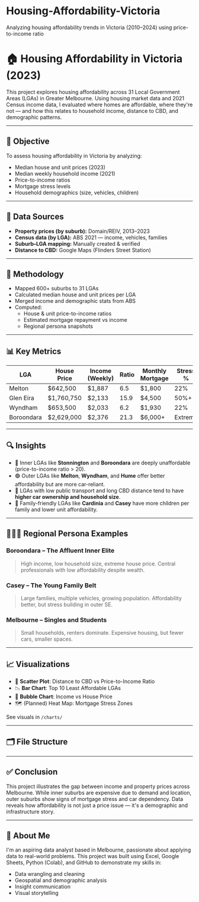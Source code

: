 # Housing-Affordability-Victoria
Analyzing housing affordability trends in Victoria (2010–2024) using price-to-income ratio

# 🏠 Housing Affordability in Victoria (2023)

This project explores housing affordability across 31 Local Government Areas (LGAs) in Greater Melbourne. Using housing market data and 2021 Census income data, I evaluated where homes are affordable, where they're not — and how this relates to household income, distance to CBD, and demographic patterns.

---

## 📌 Objective

To assess housing affordability in Victoria by analyzing:
- Median house and unit prices (2023)
- Median weekly household income (2021)
- Price-to-income ratios
- Mortgage stress levels
- Household demographics (size, vehicles, children)

---

## 📂 Data Sources

- **Property prices (by suburb):** Domain/REIV, 2013–2023
- **Census data (by LGA):** ABS 2021 — income, vehicles, families
- **Suburb–LGA mapping:** Manually created & verified
- **Distance to CBD:** Google Maps (Flinders Street Station)

---

## 🧮 Methodology

- Mapped 600+ suburbs to 31 LGAs
- Calculated median house and unit prices per LGA
- Merged income and demographic stats from ABS
- Computed:
  - House & unit price-to-income ratios
  - Estimated mortgage repayment vs income
  - Regional persona snapshots

---

## 📊 Key Metrics

| LGA        | House Price | Income (Weekly) | Ratio | Monthly Mortgage | Stress % |
|------------|-------------|------------------|--------|------------------|----------|
| Melton     | $642,500    | $1,887           | 6.5    | $1,800           | 22%      |
| Glen Eira  | $1,760,750  | $2,133           | 15.9   | $4,500           | 50%+     |
| Wyndham    | $653,500    | $2,033           | 6.2    | $1,930           | 22%      |
| Boroondara | $2,629,000  | $2,376           | 21.3   | $6,000+          | Extreme  |

---

## 🔍 Insights

- 🔴 Inner LGAs like **Stonnington** and **Boroondara** are deeply unaffordable (price-to-income ratio > 20).
- 🟢 Outer LGAs like **Melton**, **Wyndham**, and **Hume** offer better affordability but are more car-reliant.
- 🚗 LGAs with low public transport and long CBD distance tend to have **higher car ownership and household size**.
- 🧒 Family-friendly LGAs like **Cardinia** and **Casey** have more children per family and lower unit affordability.

---

## 🧑‍🤝‍🧑 Regional Persona Examples

### **Boroondara – The Affluent Inner Elite**
> High income, low household size, extreme house price. Central professionals with low affordability despite wealth.

### **Casey – The Young Family Belt**
> Large families, multiple vehicles, growing population. Affordability better, but stress building in outer SE.

### **Melbourne – Singles and Students**
> Small households, renters dominate. Expensive housing, but fewer cars, smaller spaces.

---

## 📈 Visualizations

- 📍 **Scatter Plot**: Distance to CBD vs Price-to-Income Ratio
- 📉 **Bar Chart**: Top 10 Least Affordable LGAs
- 🔵 **Bubble Chart**: Income vs House Price
- 🗺️ (Planned) Heat Map: Mortgage Stress Zones

See visuals in `/charts/`

---

## 🗂️ File Structure


---

## ✅ Conclusion

This project illustrates the gap between income and property prices across Melbourne. While inner suburbs are expensive due to demand and location, outer suburbs show signs of mortgage stress and car dependency. Data reveals how affordability is not just a price issue — it's a demographic and infrastructure story.

---

## 💼 About Me

I'm an aspiring data analyst based in Melbourne, passionate about applying data to real-world problems. This project was built using Excel, Google Sheets, Python (Colab), and GitHub to demonstrate my skills in:

- Data wrangling and cleaning
- Geospatial and demographic analysis
- Insight communication
- Visual storytelling

